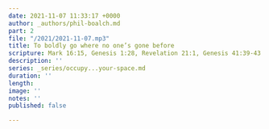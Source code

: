 ```yaml
---
date: 2021-11-07 11:33:17 +0000
author: _authors/phil-boalch.md
part: 2
file: "/2021/2021-11-07.mp3"
title: To boldly go where no one’s gone before
scripture: Mark 16:15, Genesis 1:28, Revelation 21:1, Genesis 41:39-43
description: ''
series: _series/occupy...your-space.md
duration: ''
length: 
image: ''
notes: ''
published: false

---
```

